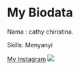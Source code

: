 <!DOCTYPE html>
<html>
<head>

</head>
<body>
<h1>My Biodata</h1>
<p>Nama : cathy chiristina.</p>
<p>Skills: Menyanyi</p>
<a href="instagram.com"/cthylvvvv>My Instagram</a>
<img src="hwang minghyun.jpg">
  
</body>
</html>
